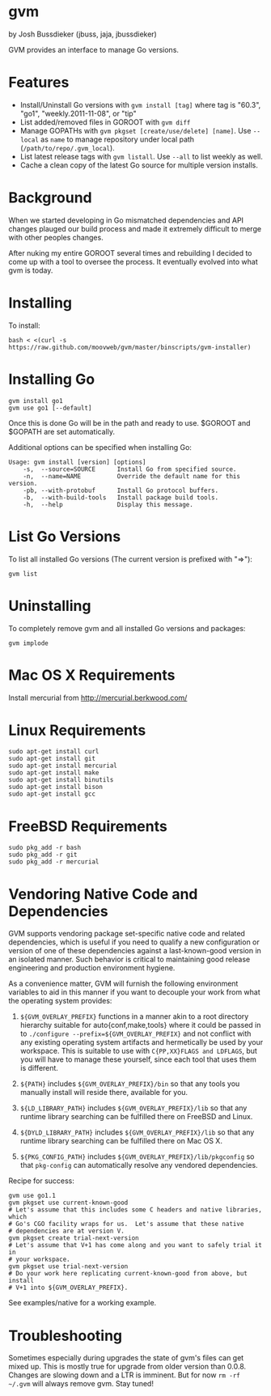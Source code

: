 # gvm
by Josh Bussdieker (jbuss, jaja, jbussdieker)

GVM provides an interface to manage Go versions.

Features
========
* Install/Uninstall Go versions with `gvm install [tag]` where tag is "60.3", "go1", "weekly.2011-11-08", or "tip"
* List added/removed files in GOROOT with `gvm diff`
* Manage GOPATHs with `gvm pkgset [create/use/delete] [name]`. Use `--local` as `name` to manage repository under local path (`/path/to/repo/.gvm_local`).
* List latest release tags with `gvm listall`. Use `--all` to list weekly as well.
* Cache a clean copy of the latest Go source for multiple version installs.

Background
==========
When we started developing in Go mismatched dependencies and API changes plauged our build process and made it extremely difficult to merge with other peoples changes.

After nuking my entire GOROOT several times and rebuilding I decided to come up with a tool to oversee the process. It eventually evolved into what gvm is today.

Installing
==========

To install:

    bash < <(curl -s https://raw.github.com/moovweb/gvm/master/binscripts/gvm-installer)

Installing Go
=============
    gvm install go1
    gvm use go1 [--default]
Once this is done Go will be in the path and ready to use. $GOROOT and $GOPATH are set automatically.

Additional options can be specified when installing Go:

    Usage: gvm install [version] [options]
        -s,  --source=SOURCE      Install Go from specified source.
        -n,  --name=NAME          Override the default name for this version.
        -pb, --with-protobuf      Install Go protocol buffers.
        -b,  --with-build-tools   Install package build tools.
        -h,  --help               Display this message.

List Go Versions
================
To list all installed Go versions (The current version is prefixed with "=>"):

    gvm list

Uninstalling
============
To completely remove gvm and all installed Go versions and packages:

    gvm implode

Mac OS X Requirements
====================
Install mercurial from http://mercurial.berkwood.com/

Linux Requirements
==================
    sudo apt-get install curl
    sudo apt-get install git
    sudo apt-get install mercurial
    sudo apt-get install make
    sudo apt-get install binutils
    sudo apt-get install bison
    sudo apt-get install gcc

FreeBSD Requirements
====================

    sudo pkg_add -r bash
    sudo pkg_add -r git
    sudo pkg_add -r mercurial

Vendoring Native Code and Dependencies
==================================================
GVM supports vendoring package set-specific native code and related
dependencies, which is useful if you need to qualify a new configuration
or version of one of these dependencies against a last-known-good version
in an isolated manner.  Such behavior is critical to maintaining good release
engineering and production environment hygiene.

As a convenience matter, GVM will furnish the following environment variables to
aid in this manner if you want to decouple your work from what the operating
system provides:

1. ``${GVM_OVERLAY_PREFIX}`` functions in a manner akin to a root directory
  hierarchy suitable for auto{conf,make,tools} where it could be passed in
  to ``./configure --prefix=${GVM_OVERLAY_PREFIX}`` and not conflict with any
  existing operating system artifacts and hermetically be used by your
  workspace.  This is suitable to use with ``C{PP,XX}FLAGS and LDFLAGS``, but you will have
  to manage these yourself, since each tool that uses them is different.

2. ``${PATH}`` includes ``${GVM_OVERLAY_PREFIX}/bin`` so that any tools you
  manually install will reside there, available for you.

3. ``${LD_LIBRARY_PATH}`` includes ``${GVM_OVERLAY_PREFIX}/lib`` so that any
  runtime library searching can be fulfilled there on FreeBSD and Linux.

4. ``${DYLD_LIBRARY_PATH}`` includes ``${GVM_OVERLAY_PREFIX}/lib`` so that any
  runtime library searching can be fulfilled there on Mac OS X.

5. ``${PKG_CONFIG_PATH}`` includes ``${GVM_OVERLAY_PREFIX}/lib/pkgconfig`` so
  that ``pkg-config`` can automatically resolve any vendored dependencies.

Recipe for success:

    gvm use go1.1
    gvm pkgset use current-known-good
    # Let's assume that this includes some C headers and native libraries, which
    # Go's CGO facility wraps for us.  Let's assume that these native
    # dependencies are at version V.
    gvm pkgset create trial-next-version
    # Let's assume that V+1 has come along and you want to safely trial it in
    # your workspace.
    gvm pkgset use trial-next-version
    # Do your work here replicating current-known-good from above, but install
    # V+1 into ${GVM_OVERLAY_PREFIX}.

See examples/native for a working example.

Troubleshooting
===============
Sometimes especially during upgrades the state of gvm's files can get mixed up. This is mostly true for upgrade from older version than 0.0.8. Changes are slowing down and a LTR is imminent. But for now `rm -rf ~/.gvm` will always remove gvm. Stay tuned!
